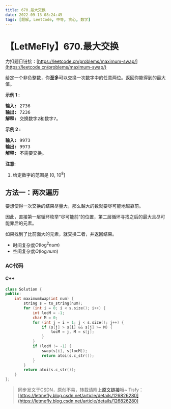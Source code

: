 ```yaml
---
title: 670.最大交换
date: 2022-09-13 08:24:45
tags: [题解, LeetCode, 中等, 贪心, 数学]
---
```


# 【LetMeFly】670.最大交换

力扣题目链接：[https://leetcode.cn/problems/maximum-swap/](https://leetcode.cn/problems/maximum-swap/)

<p>给定一个非负整数，你<strong>至多</strong>可以交换一次数字中的任意两位。返回你能得到的最大值。</p>

<p><strong>示例 1 :</strong></p>

<pre>
<strong>输入:</strong> 2736
<strong>输出:</strong> 7236
<strong>解释:</strong> 交换数字2和数字7。
</pre>

<p><strong>示例 2 :</strong></p>

<pre>
<strong>输入:</strong> 9973
<strong>输出:</strong> 9973
<strong>解释:</strong> 不需要交换。
</pre>

<p><strong>注意:</strong></p>

<ol>
	<li>给定数字的范围是&nbsp;[0, 10<sup>8</sup>]</li>
</ol>


    
## 方法一：两次遍历

要想使得一次交换的结果尽量大，那么越大的数就要尽可能地越靠前。

因此，直接第一层循环枚举“尽可能前”的位置，第二层循环寻找之后的最大且尽可能靠后的元素。

如果找到了比前面大的元素，就交换二者，并返回结果。

+ 时间复杂度$O(\log^2 num)$
+ 空间复杂度$O(\log num)$

### AC代码

#### C++

```cpp
class Solution {
public:
    int maximumSwap(int num) {
        string s = to_string(num);
        for (int i = 0; i < s.size(); i++) {
            int locM = -1;
            char M = 0;
            for (int j = i + 1; j < s.size(); j++) {
                if (s[j] > s[i] && s[j] >= M) {
                    locM = j, M = s[j];
                }
            }
            if (locM != -1) {
                swap(s[i], s[locM]);
                return atoi(s.c_str());
            }
        }
        return atoi(s.c_str());
    }
};
```

> 同步发文于CSDN，原创不易，转载请附上[原文链接](https://blog.tisfy.eu.org/2022/09/13/LeetCode%200670.%E6%9C%80%E5%A4%A7%E4%BA%A4%E6%8D%A2/)哦~
> Tisfy：[https://letmefly.blog.csdn.net/article/details/126826280](https://letmefly.blog.csdn.net/article/details/126826280)
